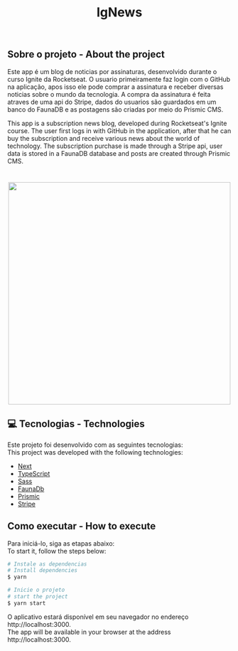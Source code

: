 <h1 align="center">
  <strong>IgNews</strong>
</h1>
<br>

## Sobre o projeto - About the project

Este app é um blog de noticias por assinaturas, desenvolvido durante o curso Ignite da Rocketseat. O usuario primeiramente faz login com o GitHub na aplicação, apos isso ele pode comprar a assinatura e receber diversas noticias sobre o mundo da tecnologia. A compra da assinatura é feita atraves de uma api do Stripe, dados do usuarios são guardados em um banco do FaunaDB e as postagens são criadas por meio do Prismic CMS.

This app is a subscription news blog, developed during Rocketseat's Ignite course. The user first logs in with GitHub in the application, after that he can buy the subscription and receive various news about the world of technology. The subscription purchase is made through a Stripe api, user data is stored in a FaunaDB database and posts are created through Prismic CMS.


<h1 align="center" display="flex">
   <img height="500px" src=".github/tela.gif">
</h1>

## :computer: Tecnologias - Technologies 

Este projeto foi desenvolvido com as seguintes tecnologias:
<br>
This project was developed with the following technologies:

- [Next](https://nextjs.org/)
- [TypeScript](https://www.typescriptlang.org/)
- [Sass](https://sass-lang.com/)
- [FaunaDb](https://fauna.com/)
- [Prismic](https://prismic.io/)
- [Stripe](https://www.stripe.com/)
  <br>

## Como executar - How to execute
Para iniciá-lo, siga as etapas abaixo:
<br>
To start it, follow the steps below:

```bash
# Instale as dependencias
# Install dependencies
$ yarn

# Inicie o projeto
# start the project
$ yarn start
```
O aplicativo estará disponível em seu navegador no endereço http://localhost:3000.
<br>
The app will be available in your browser at the address http://localhost:3000.



<br>
